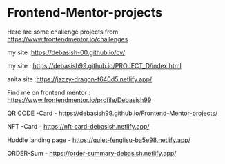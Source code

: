 # Frontend-Mentor-projects
Here are some challenge projects from https://www.frontendmentor.io/challenges

my site :https://debasish-00.github.io/cv/

my site : https://debasish99.github.io/PROJECT_D/index.html

anita site :https://jazzy-dragon-f640d5.netlify.app/

Find me on frontend mentor : https://www.frontendmentor.io/profile/Debasish99


QR CODE -Card - https://debasish99.github.io/Frontend-Mentor-projects/

NFT -Card - https://nft-card-debasish.netlify.app/


Huddle landing page - https://quiet-fenglisu-ba5e98.netlify.app/

ORDER-Sum - https://order-summary-debasish.netlify.app/

